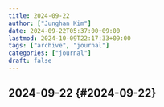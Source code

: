 ```yaml
---
title: 2024-09-22
author: ["Junghan Kim"]
date: 2024-09-22T05:37:00+09:00
lastmod: 2024-10-09T22:17:33+09:00
tags: ["archive", "journal"]
categories: ["journal"]
draft: false
---
```


## 2024-09-22 {#2024-09-22}
